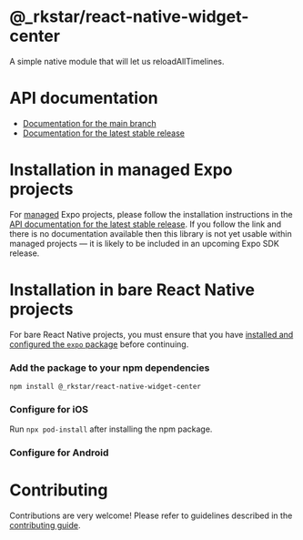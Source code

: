 # @\_rkstar/react-native-widget-center

A simple native module that will let us reloadAllTimelines.

# API documentation

- [Documentation for the main branch](https://github.com/expo/expo/blob/main/docs/pages/versions/unversioned/sdk/@_rkstar/react-native-widget-center.md)
- [Documentation for the latest stable release](https://docs.expo.dev/versions/latest/sdk/@_rkstar/react-native-widget-center/)

# Installation in managed Expo projects

For [managed](https://docs.expo.dev/archive/managed-vs-bare/) Expo projects, please follow the installation instructions in the [API documentation for the latest stable release](#api-documentation). If you follow the link and there is no documentation available then this library is not yet usable within managed projects &mdash; it is likely to be included in an upcoming Expo SDK release.

# Installation in bare React Native projects

For bare React Native projects, you must ensure that you have [installed and configured the `expo` package](https://docs.expo.dev/bare/installing-expo-modules/) before continuing.

### Add the package to your npm dependencies

```
npm install @_rkstar/react-native-widget-center
```

### Configure for iOS

Run `npx pod-install` after installing the npm package.

### Configure for Android

# Contributing

Contributions are very welcome! Please refer to guidelines described in the [contributing guide](https://github.com/expo/expo#contributing).
